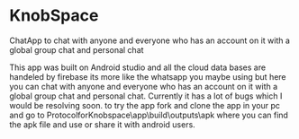# KnobSpace
ChatApp to chat with anyone and everyone who has an account on it with a global group chat and personal chat

This app was built on Android studio and all the cloud data bases are handeled by firebase its more like the whatsapp you maybe using but here you can chat with anyone and everyone who has an account on it with a global group chat and personal chat.
Currently it has a lot of bugs which I would be resolving soon.
to try the app fork and clone the app in your pc and go to ProtocolforKnobspace\app\build\outputs\apk    where you can find the apk file and use or share it with android users.
